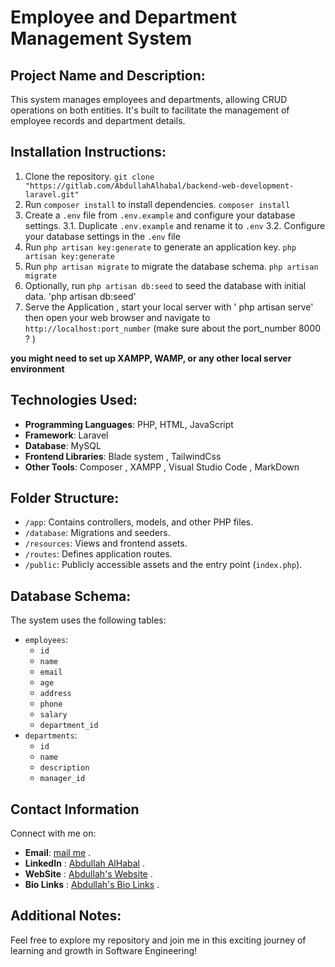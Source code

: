 # Employee and Department Management System

## Project Name and Description:
This system manages employees and departments, allowing CRUD operations on both entities. It's built to facilitate the management of employee records and department details.

## Installation Instructions:
1. Clone the repository. `git clone "https://gitlab.com/AbdullahAlhabal/backend-web-development-laravel.git" `
2. Run `composer install` to install dependencies. `composer install`
3. Create a `.env` file from `.env.example` and configure your database settings.
3.1. Duplicate `.env.example` and rename it to `.env` 
3.2. Configure your database settings in the `.env` file 
4. Run `php artisan key:generate` to generate an application key. `php artisan key:generate`
5. Run `php artisan migrate` to migrate the database schema. `php artisan migrate`
6. Optionally, run `php artisan db:seed` to seed the database with initial data. 'php artisan db:seed'
7. Serve the Application , start your local server with ' php artisan serve' then open your web browser and navigate to `http://localhost:port_number` (make sure about the port_number 8000 ? )

**you might need to set up XAMPP, WAMP, or any other local server environment**

## Technologies Used:
- **Programming Languages**: PHP, HTML, JavaScript
- **Framework**: Laravel
- **Database**: MySQL
- **Frontend Libraries**: Blade system , TailwindCss
- **Other Tools**: Composer , XAMPP , Visual Studio Code , MarkDown 

## Folder Structure:
- `/app`: Contains controllers, models, and other PHP files.
- `/database`: Migrations and seeders.
- `/resources`: Views and frontend assets.
- `/routes`: Defines application routes.
- `/public`: Publicly accessible assets and the entry point (`index.php`).

## Database Schema:
The system uses the following tables:
- `employees`: 
  - `id`
  - `name`
  - `email`
  - `age`
  - `address`
  - `phone`
  - `salary`
  - `department_id`
- `departments`:
  - `id`
  - `name`
  - `description`
  - `manager_id`

## Contact Information
Connect with me on:
- **Email**: [mail me](mailto:dbnkalhbalb@gmail.com) .
- **LinkedIn** : [Abdullah AlHabal](https://www.linkedin.com/in/engabdullahalhabal/) .
- **WebSite** : [Abdullah's Website](http://abdullah.infinityfreeapp.com/) .
- **Bio Links** : [Abdullah's Bio Links](https://abdullahalhbal.bio.link/) .

## Additional Notes:
Feel free to explore my repository and join me in this exciting journey of learning and growth in Software Engineering!
